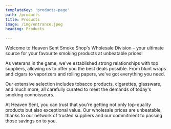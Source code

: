 ```yaml
---
templateKey: 'products-page'
path: /products
title: Products
image: /img/entrance.jpeg
heading: Products

---
```


Welcome to Heaven Sent Smoke Shop's Wholesale Division – your ultimate source for your favourite smoking products at unbeatable prices!

As veterans in the game, we've established strong relationships with top suppliers, allowing us to offer you the best deals possible. From blunt wraps and cigars to vaporizers and rolling papers, we've got everything you need.

Our extensive selection includes tobacco products, cigarettes, glassware, and much more, all carefully curated to meet the demands of today's smoking connoisseurs.

At Heaven Sent, you can trust that you're getting not only top-quality products but also exceptional value. Our wholesale prices are unbeatable, thanks to our network of trusted suppliers and our commitment to passing those savings on to you.